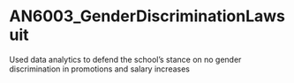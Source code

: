 # AN6003_GenderDiscriminationLawsuit
Used data analytics to defend the school’s stance on no gender discrimination in promotions and salary increases

